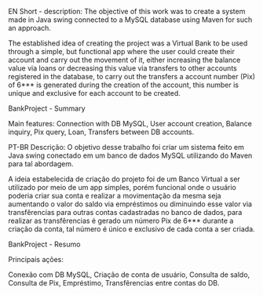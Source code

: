 EN
Short - description:
The objective of this work was to create a system made in Java swing connected to a MySQL database using Maven for such an approach.

The established idea of creating the project was a Virtual Bank to be used through a simple, but functional app where the user could create their account and carry out the movement of it, either increasing the balance value via loans or decreasing this value via transfers to other accounts registered in the database, to carry out the transfers a account number (Pix) of 6*** is generated during the creation of the account, this number is unique and exclusive for each account to be created.



BankProject - Summary

Main features:
  Connection with DB MySQL,
  User account creation,
  Balance inquiry,
  Pix query,
  Loan,
  Transfers between DB accounts.


PT-BR
Descrição:
O objetivo desse trabalho foi criar um sistema feito em Java swing conectado em um banco de dados MySQL utilizando do Maven para tal abordagem.

A ideia estabelecida de criação do projeto foi de um Banco Virtual a ser utilizado por meio de um app simples, porém funcional onde o usuário poderia criar sua conta e realizar a movimentação da mesma seja aumentando o valor do saldo via empréstimos ou diminuindo esse valor via transfêrencias para outras contas cadastradas no banco de dados, para realizar as transfêrencias é gerado um número Pix de 6*** durante a criação da conta, tal número é único e exclusivo de cada conta a ser criada.


BankProject - Resumo

Principais ações:
  
  Conexão com DB MySQL,
  Criação de conta de usuário,
  Consulta de saldo,
  Consulta de Pix,
  Empréstimo,
  Transfêrencias entre contas do DB.
  
